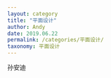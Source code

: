```yaml
---
layout: category
title: "平面设计"
author: Andy
date: 2019.06.22
permalink: /categories/平面设计/
taxonomy: 平面设计
---
```

孙安迪